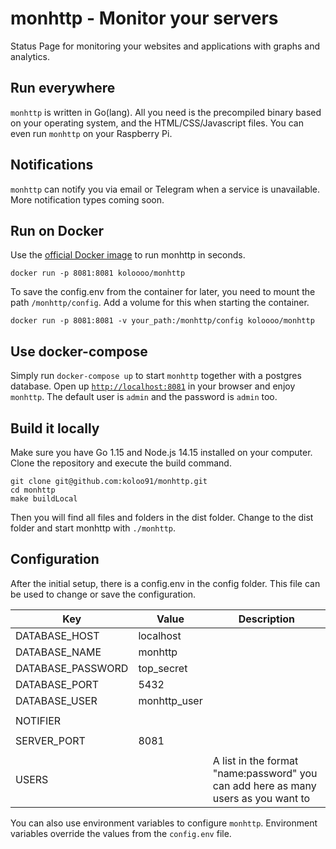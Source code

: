 # monhttp - Monitor your servers

Status Page for monitoring your websites and applications with graphs and analytics.

## Run everywhere

`monhttp` is written in Go(lang). All you need is the precompiled binary based on your operating system, and the
HTML/CSS/Javascript files. You can even run `monhttp` on your Raspberry Pi.

## Notifications

`monhttp` can notify you via email or Telegram when a service is unavailable. More notification types coming soon.

## Run on Docker

Use the [official Docker image](https://hub.docker.com/r/koloooo/monhttp) to run monhttp in seconds.

``` shell
docker run -p 8081:8081 koloooo/monhttp
```

To save the config.env from the container for later, you need to mount the path `/monhttp/config`. Add a volume for this
when starting the container.

``` shell
docker run -p 8081:8081 -v your_path:/monhttp/config koloooo/monhttp
```

## Use docker-compose

Simply run `docker-compose up` to start `monhttp` together with a postgres database. Open
up [`http://localhost:8081`](http://localhost:8081) in your browser and enjoy `monhttp`. The default user is `admin` and
the password is `admin` too.

## Build it locally

Make sure you have Go 1.15 and Node.js 14.15 installed on your computer. Clone the repository and execute the build
command.

``` shell
git clone git@github.com:koloo91/monhttp.git
cd monhttp
make buildLocal
```

Then you will find all files and folders in the dist folder. Change to the dist folder and start monhttp
with `./monhttp`.

## Configuration

After the initial setup, there is a config.env in the config folder. This file can be used to change or save the
configuration.

| Key  | Value  | Description  |
|---|---|---|
|  DATABASE_HOST | localhost  |   |
|  DATABASE_NAME |  monhttp |   |
|  DATABASE_PASSWORD |  top_secret |   |
|  DATABASE_PORT | 5432  |   |
|  DATABASE_USER | monhttp_user  |   |
|   |   |   |
|  NOTIFIER |   |   |
|   |   |   |
|  SERVER_PORT | 8081  |   |
|   |   |   |
|  USERS |   | A list in the format "name:password" you can add here as many users as you want to  |

You can also use environment variables to configure `monhttp`. Environment variables override the values from the `config.env` file.
